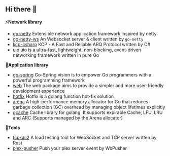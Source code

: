## Hi there 👋

<!--
**limpo1989/limpo1989** is a ✨ _special_ ✨ repository because its `README.md` (this file) appears on your GitHub profile.

Here are some ideas to get you started:

- 🔭 I’m currently working on ...
- 🌱 I’m currently learning ...
- 👯 I’m looking to collaborate on ...
- 🤔 I’m looking for help with ...
- 💬 Ask me about ...
- 📫 How to reach me: ...
- 😄 Pronouns: ...
- ⚡ Fun fact: ...
-->

**⚡Network library**
- [go-netty](https://github.com/go-netty/go-netty) Extensible network application framework inspired by netty
- [go-netty-ws](https://github.com/go-netty/go-netty-ws) An Websocket server & client written by `go-netty`
- [kcp-csharp](https://github.com/limpo1989/kcp-csharp) KCP - A Fast and Reliable ARQ Protocol written by C#
- [uio](https://github.com/urpc/uio) uio is a ultra-fast, lightweight, non-blocking, event-driven networking framework written in pure Go

**🌱Application library**
- [go-spring](https://github.com/go-spring-projects/go-spring) Go-Spring vision is to empower Go programmers with a powerful programming framework
- [web](https://github.com/go-spring-projects/web) The web package aims to provide a simpler and more user-friendly development experience
- [hotfix](https://github.com/go-hotfix/hotfix) Hotfix is a golang function hot-fix solution
- [arena](https://github.com/limpo1989/arena) A high-performance memory allocator for Go that reduces garbage collection (GC) overhead by managing object lifetimes explicitly
- [gcache](https://github.com/limpo1989/gcache) Cache library for golang. It supports expirable Cache, LFU, LRU and ARC (Supports managed by the Arena allocator)

**🔭Tools**
- [tcpkali2](https://github.com/limpo1989/tcpkali2) A load testing tool for WebSocket and TCP server written by Rust
- [plex-pusher](https://github.com/limpo1989/plex-pusher) Push your plex server event by WxPusher
